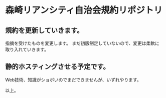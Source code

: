 # 森崎リアンシティ自治会規約リポジトリ

## 規約を更新していきます。

指摘を受けたものを変更します。
まだ初版制定していないので、変更は柔軟に取り入れていきます。

## 静的ホスティングさせる予定です。

Web技術、知識がショボいのでまだできませんが、いずれやります。

以上。
